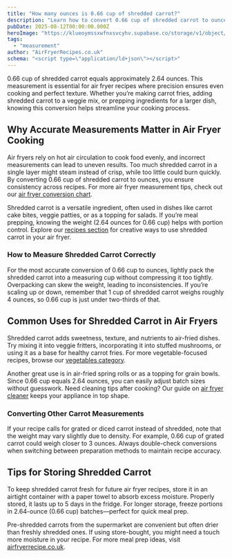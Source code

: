 ```yaml
---
title: "How many ounces is 0.66 cup of shredded carrot?"
description: "Learn how to convert 0.66 cup of shredded carrot to ounces for precise air fryer recipes. Get accurate measurements in seconds!"
pubDate: 2025-08-12T00:00:00.000Z
heroImage: "https://klueoymssxwfnxsvcyhv.supabase.co/storage/v1/object/public/md/0-66-cup-shredded-carrot-to-ounces-c8c23d99.webp"
tags:
  - "measurement"
author: "AirFryerRecipes.co.uk"
schema: "<script type=\"application/ld+json\"></script>"
---
```


<p>0.66 cup of shredded carrot equals approximately 2.64 ounces. This measurement is essential for air fryer recipes where precision ensures even cooking and perfect texture. Whether you’re making carrot fries, adding shredded carrot to a veggie mix, or prepping ingredients for a larger dish, knowing this conversion helps streamline your cooking process.</p>  

<h2>Why Accurate Measurements Matter in Air Fryer Cooking</h2>  
<p>Air fryers rely on hot air circulation to cook food evenly, and incorrect measurements can lead to uneven results. Too much shredded carrot in a single layer might steam instead of crisp, while too little could burn quickly. By converting 0.66 cup of shredded carrot to ounces, you ensure consistency across recipes. For more air fryer measurement tips, check out our <a href=https://www.airfryerrecipe.co.uk/air-fryer-conversion-chart>air fryer conversion chart</a>.</p>  

<p>Shredded carrot is a versatile ingredient, often used in dishes like carrot cake bites, veggie patties, or as a topping for salads. If you’re meal prepping, knowing the weight (2.64 ounces for 0.66 cup) helps with portion control. Explore our <a href=https://www.airfryerrecipe.co.uk/recipes>recipes section</a> for creative ways to use shredded carrot in your air fryer.</p>  

<h3>How to Measure Shredded Carrot Correctly</h3>  
<p>For the most accurate conversion of 0.66 cup to ounces, lightly pack the shredded carrot into a measuring cup without compressing it too tightly. Overpacking can skew the weight, leading to inconsistencies. If you’re scaling up or down, remember that 1 cup of shredded carrot weighs roughly 4 ounces, so 0.66 cup is just under two-thirds of that.</p>  

<h2>Common Uses for Shredded Carrot in Air Fryers</h2>  
<p>Shredded carrot adds sweetness, texture, and nutrients to air-fried dishes. Try mixing it into veggie fritters, incorporating it into stuffed mushrooms, or using it as a base for healthy carrot fries. For more vegetable-focused recipes, browse our <a href=https://www.airfryerrecipe.co.uk/recipe-category/vegetables>vegetables category</a>.</p>  

<p>Another great use is in air-fried spring rolls or as a topping for grain bowls. Since 0.66 cup equals 2.64 ounces, you can easily adjust batch sizes without guesswork. Need cleaning tips after cooking? Our guide on <a href=https://www.airfryerrecipe.co.uk/air-fryer-cleaner>air fryer cleaner</a> keeps your appliance in top shape.</p>  

<h3>Converting Other Carrot Measurements</h3>  
<p>If your recipe calls for grated or diced carrot instead of shredded, note that the weight may vary slightly due to density. For example, 0.66 cup of grated carrot could weigh closer to 3 ounces. Always double-check conversions when switching between preparation methods to maintain recipe accuracy.</p>  

<h2>Tips for Storing Shredded Carrot</h2>  
<p>To keep shredded carrot fresh for future air fryer recipes, store it in an airtight container with a paper towel to absorb excess moisture. Properly stored, it lasts up to 5 days in the fridge. For longer storage, freeze portions in 2.64-ounce (0.66 cup) batches—perfect for quick meal prep.</p>  

<p>Pre-shredded carrots from the supermarket are convenient but often drier than freshly shredded ones. If using store-bought, you might need a touch more moisture in your recipe. For more meal prep ideas, visit <a href=https://www.airfryerrecipe.co.uk>airfryerrecipe.co.uk</a>.</p>